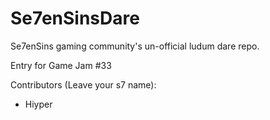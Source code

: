 # Se7enSinsDare
Se7enSins gaming community's un-official ludum dare repo.

Entry for Game Jam #33

Contributors (Leave your s7 name):
- Hiyper
